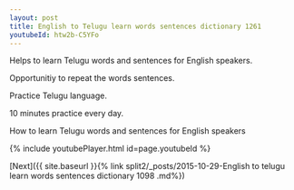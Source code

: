 ```yaml
---
layout: post
title: English to Telugu learn words sentences dictionary 1261 
youtubeId: htw2b-C5YFo
---
```

 
 
Helps to learn Telugu words and sentences for English speakers.

Opportunitiy to repeat the words sentences. 

Practice Telugu language. 
 
10 minutes practice every day. 
 
How to learn Telugu words and sentences for English speakers 
 
{% include youtubePlayer.html id=page.youtubeId %}
 
 
[Next]({{ site.baseurl }}{% link  split2/_posts/2015-10-29-English to telugu learn words sentences dictionary 1098 .md%})
 
